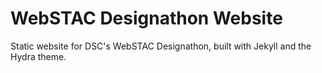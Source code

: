 # WebSTAC Designathon Website
Static website for DSC's WebSTAC Designathon, built with Jekyll and the Hydra theme.
